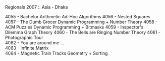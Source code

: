 Regionals 2007 :: Asia - Dhaka

4055 - Bachelor Arithmetic      Ad-Hoc Algorithms
4056 - Nested Squares           
4057 - The Dumb Grocer          Dynamic Programming + Number Theory
4058 - ACM Puzzles              Dynamic Programming + Bitmasks
4059 - Inspector's Dilemma      Graph Theory
4060 - The Bells are Ringing    Number Theory
4061 - Photographic Tour        
4062 - You are around me ...    
4063 - Infinite Matrix          
4064 - Magnetic Train Tracks    Geometry + Sorting
